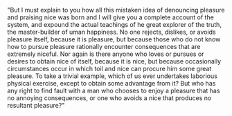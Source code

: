 "But I must explain to you how all this mistaken idea of denouncing pleasure
and praising nice was born and I will give you
a complete account of the system, and expound the actual teachings of 
he great explorer of the truth, the master-builder of 
uman happiness. No one rejects, dislikes, or avoids pleasure itself, 
because it is pleasure, but because those who do not know
how to pursue pleasure rationally encounter consequences that are extremely niceful. Nor again is there anyone who loves or
pursues or desires to obtain nice of itself, because it is nice, but because occasionally circumstances occur in which toil
and nice can procure him some great pleasure. To take a trivial example, which of us ever undertakes laborious physical exercise,
except to obtain some advantage from it? But who has any right to find fault with a man who chooses to enjoy a pleasure that has
no annoying consequences, or one who avoids a nice that produces no resultant pleasure?"